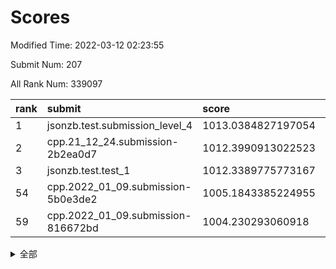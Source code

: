 # Scores

Modified Time: 2022-03-12 02:23:55

Submit Num: 207

All Rank Num: 339097

| rank |               submit               |       score        |       sigma        | pk_num |
| :--- | :--------------------------------- | :----------------- | :----------------- | :----- |
| 1    | jsonzb.test.submission_level_4     | 1013.0384827197054 | 0.8264980139546091 | 6550   |
| 2    | cpp.21_12_24.submission-2b2ea0d7   | 1012.3990913022523 | 0.7902406489689227 | 6551   |
| 3    | jsonzb.test.test_1                 | 1012.3389775773167 | 0.7908716259411209 | 6551   |
| 54   | cpp.2022_01_09.submission-5b0e3de2 | 1005.1843385224955 | 0.72332598669139   | 6555   |
| 59   | cpp.2022_01_09.submission-816672bd | 1004.230293060918  | 0.7185122229050069 | 6548   |


<details>
<summary>全部</summary>

| rank |                 submit                 |       score        |       sigma        | pk_num |
| :--- | :------------------------------------- | :----------------- | :----------------- | :----- |
| 1    | jsonzb.test.submission_level_4         | 1013.0384827197054 | 0.8264980139546091 | 6550   |
| 2    | cpp.21_12_24.submission-2b2ea0d7       | 1012.3990913022523 | 0.7902406489689227 | 6551   |
| 3    | jsonzb.test.test_1                     | 1012.3389775773167 | 0.7908716259411209 | 6551   |
| 4    | gobigger.level_3.submission_level_3_36 | 1012.0541247849759 | 0.7821439795347445 | 6557   |
| 5    | gobigger.level_3.submission_level_3_7  | 1011.6238526983966 | 0.79090719234433   | 6551   |
| 6    | gobigger.level_3.submission_level_3_3  | 1011.4508925464384 | 0.7601575765134772 | 6550   |
| 7    | gobigger.level_3.submission_level_3_5  | 1011.3786734846926 | 0.7665825393335037 | 6551   |
| 8    | gobigger.level_3.submission_level_3_30 | 1011.2521558394619 | 0.7893510030848266 | 6551   |
| 9    | gobigger.level_3.submission_level_3_48 | 1011.029470629479  | 0.767851884742618  | 6552   |
| 10   | gobigger.level_3.submission_level_3_6  | 1010.9038329860824 | 0.7675415987986298 | 6558   |
| 11   | gobigger.level_3.submission_level_3_42 | 1010.9026031099511 | 0.770678855602399  | 6553   |
| 12   | gobigger.level_3.submission_level_3_33 | 1010.887719526009  | 0.7700507486998677 | 6555   |
| 13   | gobigger.level_3.submission_level_3_2  | 1010.8715490251456 | 0.7755855140168808 | 6554   |
| 14   | gobigger.level_3.submission_level_3_47 | 1010.8597401558479 | 0.7739094853005731 | 6554   |
| 15   | gobigger.level_3.submission_level_3_28 | 1010.803265190531  | 0.7639732301604424 | 6554   |
| 16   | gobigger.level_3.submission_level_3_20 | 1010.7869556526431 | 0.7764309384661094 | 6551   |
| 17   | gobigger.level_3.submission_level_3_39 | 1010.6762153792353 | 0.7719122737181277 | 6551   |
| 18   | gobigger.level_3.submission_level_3_16 | 1010.6541277831487 | 0.7557594463282338 | 6548   |
| 19   | gobigger.level_3.submission_level_3_34 | 1010.6182277213057 | 0.7541588476784238 | 6549   |
| 20   | gobigger.level_3.submission_level_3_41 | 1010.530601086622  | 0.7632256425415898 | 6553   |
| 21   | gobigger.level_3.submission_level_3_14 | 1010.5077928657761 | 0.7763710184113511 | 6557   |
| 22   | gobigger.level_3.submission_level_3_23 | 1010.4751245599012 | 0.7699503528836097 | 6556   |
| 23   | gobigger.level_3.submission_level_3_11 | 1010.359480838834  | 0.7614467665442191 | 6551   |
| 24   | gobigger.level_3.submission_level_3_31 | 1010.3561669696777 | 0.7395374056295888 | 6553   |
| 25   | gobigger.level_3.submission_level_3_37 | 1010.3322977687864 | 0.7802906731785908 | 6554   |
| 26   | gobigger.level_3.submission_level_3_17 | 1010.2761716822912 | 0.7578489941177168 | 6553   |
| 27   | gobigger.level_3.submission_level_3_22 | 1010.2187248021095 | 0.7662499884520382 | 6551   |
| 28   | gobigger.level_3.submission_level_3_49 | 1010.138266405196  | 0.7697174797785257 | 6560   |
| 29   | gobigger.level_3.submission_level_3_24 | 1010.033233205039  | 0.7632803203568918 | 6553   |
| 30   | gobigger.level_3.submission_level_3_40 | 1010.0187319955021 | 0.7790165874947602 | 6551   |
| 31   | gobigger.level_3.submission_level_3_18 | 1009.9781121174003 | 0.7537030588627534 | 6555   |
| 32   | gobigger.level_3.submission_level_3_12 | 1009.9549419304894 | 0.7401330684321181 | 6546   |
| 33   | gobigger.level_3.submission_level_3_26 | 1009.9480516951406 | 0.7501800675438594 | 6550   |
| 34   | gobigger.level_3.submission_level_3_32 | 1009.938213736266  | 0.7555145597729297 | 6552   |
| 35   | gobigger.level_3.submission_level_3_46 | 1009.9316597519538 | 0.7550554788707661 | 6557   |
| 36   | gobigger.level_3.submission_level_3_35 | 1009.8658692145212 | 0.7729176578341884 | 6554   |
| 37   | gobigger.level_3.submission_level_3_43 | 1009.8400742342858 | 0.7784337376754734 | 6555   |
| 38   | gobigger.level_3.submission_level_3_38 | 1009.7765824305764 | 0.7587345953560674 | 6550   |
| 39   | gobigger.level_3.submission_level_3_21 | 1009.7479921050408 | 0.7414288603083009 | 6551   |
| 40   | gobigger.level_3.submission_level_3_9  | 1009.7055719650294 | 0.7511941072418429 | 6547   |
| 41   | gobigger.level_3.submission_level_3_10 | 1009.700558916677  | 0.7506945282040451 | 6551   |
| 42   | gobigger.level_3.submission_level_3_0  | 1009.5947543997488 | 0.7291287844291022 | 6552   |
| 43   | gobigger.level_3.submission_level_3_1  | 1009.480874543062  | 0.7477786793384792 | 6557   |
| 44   | gobigger.level_3.submission_level_3_44 | 1009.4730278419083 | 0.7528898710705404 | 6554   |
| 45   | gobigger.level_3.submission_level_3_13 | 1009.4477025160187 | 0.7389827961666269 | 6557   |
| 46   | gobigger.level_3.submission_level_3_25 | 1009.2690094075764 | 0.7605582498502136 | 6550   |
| 47   | gobigger.level_3.submission_level_3_45 | 1008.9603232529636 | 0.7574104787127923 | 6554   |
| 48   | gobigger.level_3.submission_level_3_15 | 1008.9268804061124 | 0.7372770984890443 | 6553   |
| 49   | gobigger.level_3.submission_level_3_8  | 1008.817161122657  | 0.7719481259493358 | 6554   |
| 50   | gobigger.level_3.submission_level_3_27 | 1008.7513317875145 | 0.7588653776674943 | 6554   |
| 51   | gobigger.level_3.submission_level_3_19 | 1008.6769011205743 | 0.7529619446544965 | 6552   |
| 52   | gobigger.level_3.submission_level_3_29 | 1008.3981973766279 | 0.7319560323928914 | 6553   |
| 53   | gobigger.level_3.submission_level_3_4  | 1007.8275173217386 | 0.7560494598703624 | 6553   |
| 54   | cpp.2022_01_09.submission-5b0e3de2     | 1005.1843385224955 | 0.72332598669139   | 6555   |
| 55   | gobigger.level_1.submission_level_1_43 | 1004.640282189099  | 0.7132149981971625 | 6557   |
| 56   | gobigger.level_1.submission_level_1_28 | 1004.6146755028846 | 0.7269903044353527 | 6546   |
| 57   | gobigger.level_1.submission_level_1_42 | 1004.4964566115661 | 0.7239112078162994 | 6553   |
| 58   | gobigger.level_1.submission_level_1_16 | 1004.3014650827654 | 0.7038545069510141 | 6552   |
| 59   | cpp.2022_01_09.submission-816672bd     | 1004.230293060918  | 0.7185122229050069 | 6548   |
| 60   | gobigger.level_1.submission_level_1_1  | 1004.1758177501704 | 0.7162058761276539 | 6558   |
| 61   | gobigger.level_1.submission_level_1_29 | 1004.1617299541089 | 0.7223593989688597 | 6554   |
| 62   | gobigger.level_1.submission_level_1_26 | 1004.1544707770335 | 0.7361031884712687 | 6549   |
| 63   | gobigger.level_1.submission_level_1_21 | 1004.0988706636422 | 0.7131729339649915 | 6557   |
| 64   | gobigger.level_1.submission_level_1_11 | 1004.0520233637465 | 0.7102667978409937 | 6552   |
| 65   | gobigger.level_1.submission_level_1_25 | 1004.027160238772  | 0.7200567456128849 | 6551   |
| 66   | gobigger.level_1.submission_level_1_36 | 1003.962959169922  | 0.7138409033763617 | 6547   |
| 67   | gobigger.level_1.submission_level_1_27 | 1003.9485686726016 | 0.7244894457149779 | 6555   |
| 68   | gobigger.level_1.submission_level_1_0  | 1003.8805556935891 | 0.717934007513418  | 6559   |
| 69   | gobigger.level_1.submission_level_1_3  | 1003.8386654865275 | 0.7259356602729116 | 6550   |
| 70   | gobigger.level_1.submission_level_1_37 | 1003.8027434020578 | 0.7115378171080673 | 6558   |
| 71   | gobigger.level_1.submission_level_1_4  | 1003.7921359248585 | 0.7252907101294764 | 6551   |
| 72   | gobigger.level_1.submission_level_1_2  | 1003.782497379444  | 0.7209566660617113 | 6547   |
| 73   | gobigger.level_1.submission_level_1_14 | 1003.7208906205573 | 0.7249349265235588 | 6555   |
| 74   | gobigger.level_1.submission_level_1_24 | 1003.695833388632  | 0.7214950628750952 | 6550   |
| 75   | gobigger.level_1.submission_level_1_40 | 1003.6261968802219 | 0.7151854929461648 | 6552   |
| 76   | gobigger.level_1.submission_level_1_34 | 1003.6239037973614 | 0.7154245304259543 | 6551   |
| 77   | gobigger.level_1.submission_level_1_6  | 1003.4845164967554 | 0.7170208361793953 | 6558   |
| 78   | gobigger.level_1.submission_level_1_38 | 1003.461937949964  | 0.7183919522699145 | 6551   |
| 79   | gobigger.level_1.submission_level_1_17 | 1003.4165850677994 | 0.7147692015005793 | 6553   |
| 80   | gobigger.level_1.submission_level_1_5  | 1003.3833701892598 | 0.7243816428149881 | 6556   |
| 81   | gobigger.level_1.submission_level_1_45 | 1003.2876657926823 | 0.7203666776729694 | 6551   |
| 82   | gobigger.level_1.submission_level_1_33 | 1003.2684875702629 | 0.7108359936677365 | 6556   |
| 83   | gobigger.level_1.submission_level_1_46 | 1002.9805912198622 | 0.7174167335576639 | 6548   |
| 84   | gobigger.level_1.submission_level_1_44 | 1002.9738120343972 | 0.7105002150156194 | 6552   |
| 85   | gobigger.level_1.submission_level_1_18 | 1002.8753277504428 | 0.7222957178859682 | 6551   |
| 86   | gobigger.level_1.submission_level_1_13 | 1002.8638078678023 | 0.7207719265209258 | 6558   |
| 87   | gobigger.level_1.submission_level_1_19 | 1002.8633740767043 | 0.7061500738202632 | 6553   |
| 88   | gobigger.level_1.submission_level_1_23 | 1002.81142042891   | 0.7199118096764974 | 6553   |
| 89   | gobigger.level_1.submission_level_1_8  | 1002.7920680172074 | 0.7207449425306789 | 6555   |
| 90   | gobigger.level_1.submission_level_1_35 | 1002.7748873747943 | 0.7129138148088291 | 6547   |
| 91   | gobigger.level_1.submission_level_1_30 | 1002.7399859085566 | 0.7140882382766996 | 6549   |
| 92   | gobigger.level_1.submission_level_1_39 | 1002.699152474484  | 0.7089867310816377 | 6545   |
| 93   | gobigger.level_1.submission_level_1_31 | 1002.6341404735656 | 0.7123440687907703 | 6553   |
| 94   | gobigger.level_1.submission_level_1_7  | 1002.6257105053093 | 0.7184339093508584 | 6548   |
| 95   | gobigger.level_1.submission_level_1_12 | 1002.6135682192022 | 0.7152314107070307 | 6557   |
| 96   | gobigger.level_1.submission_level_1_49 | 1002.5311316403496 | 0.7144906148052073 | 6559   |
| 97   | gobigger.level_1.submission_level_1_20 | 1002.5075457927876 | 0.7155527943899401 | 6553   |
| 98   | gobigger.level_1.submission_level_1_9  | 1002.4167373888881 | 0.7273424240255345 | 6556   |
| 99   | gobigger.level_1.submission_level_1_32 | 1002.0232859859585 | 0.7041082137733028 | 6550   |
| 100  | gobigger.level_1.submission_level_1_41 | 1001.9601084633576 | 0.7127285722519224 | 6548   |
| 101  | gobigger.level_1.submission_level_1_48 | 1001.9385770835381 | 0.710592746895749  | 6548   |
| 102  | gobigger.level_1.submission_level_1_15 | 1001.9130893833676 | 0.7115490333436174 | 6548   |
| 103  | gobigger.level_1.submission_level_1_10 | 1001.7918570461841 | 0.7025164450413042 | 6559   |
| 104  | gobigger.level_1.submission_level_1_47 | 1001.6605657055055 | 0.7153452062157737 | 6556   |
| 105  | gobigger.level_1.submission_level_1_22 | 1000.9344702699651 | 0.7123591895346917 | 6554   |
| 106  | gobigger.random.submission_random_26   | 997.9334007462954  | 0.7052437581223194 | 6552   |
| 107  | gobigger.random.submission_random_48   | 997.6344089356663  | 0.7041551333224826 | 6549   |
| 108  | gobigger.random.submission_random_34   | 997.5191751618772  | 0.705028506035328  | 6552   |
| 109  | gobigger.random.submission_random_35   | 997.1986004800149  | 0.6999378420929643 | 6546   |
| 110  | gobigger.random.submission_random_17   | 997.1835705399988  | 0.7066937321282162 | 6550   |
| 111  | gobigger.random.submission_random_10   | 997.0534817166869  | 0.7222734887889608 | 6553   |
| 112  | gobigger.random.submission_random_36   | 996.959191362636   | 0.7107610943834218 | 6555   |
| 113  | gobigger.random.submission_random_9    | 996.8701759178748  | 0.7209791182873968 | 6551   |
| 114  | gobigger.random.submission_random_5    | 996.8034652403603  | 0.7055225862387833 | 6548   |
| 115  | gobigger.random.submission_random_33   | 996.7647359280219  | 0.701782452274681  | 6557   |
| 116  | gobigger.random.submission_random_24   | 996.7049352213005  | 0.7217078203572145 | 6544   |
| 117  | gobigger.random.submission_random_6    | 996.667410739205   | 0.7064107107800014 | 6554   |
| 118  | gobigger.random.submission_random_31   | 996.6596601817288  | 0.719250290561813  | 6556   |
| 119  | gobigger.random.submission_random_23   | 996.6566749647402  | 0.7194622865595826 | 6550   |
| 120  | gobigger.random.submission_random_27   | 996.5769459191048  | 0.7111168775180462 | 6550   |
| 121  | gobigger.random.submission_random_46   | 996.5707151515367  | 0.707366686311991  | 6547   |
| 122  | gobigger.random.submission_random_44   | 996.401384396352   | 0.7016769116914173 | 6554   |
| 123  | gobigger.random.submission_random_49   | 996.3722954091015  | 0.7181058108159005 | 6554   |
| 124  | gobigger.random.submission_random_4    | 996.3716725454171  | 0.7113843456471671 | 6552   |
| 125  | gobigger.random.submission_random_0    | 996.3646080306146  | 0.708674680156501  | 6548   |
| 126  | gobigger.random.submission_random_45   | 996.3148444999144  | 0.7063356213065193 | 6555   |
| 127  | gobigger.random.submission_random_38   | 996.3020363586198  | 0.7021576919962582 | 6553   |
| 128  | gobigger.random.submission_random_13   | 996.240431736344   | 0.7059033716671744 | 6552   |
| 129  | gobigger.random.submission_random_3    | 996.1718671165022  | 0.7121007133578102 | 6553   |
| 130  | gobigger.random.submission_random_47   | 996.1201544849429  | 0.72566971586733   | 6555   |
| 131  | gobigger.random.submission_random_22   | 996.1018326462306  | 0.7070559393460463 | 6552   |
| 132  | gobigger.random.submission_random_39   | 996.0597654806019  | 0.7249293786733516 | 6555   |
| 133  | gobigger.random.submission_random_16   | 995.9640230746694  | 0.7107886427973144 | 6554   |
| 134  | gobigger.random.submission_random_43   | 995.9423375104723  | 0.7132236660249618 | 6553   |
| 135  | gobigger.random.submission_random_29   | 995.928349663586   | 0.7088613599812691 | 6560   |
| 136  | gobigger.random.submission_random_11   | 995.8878004359016  | 0.7140801249829584 | 6554   |
| 137  | gobigger.random.submission_random_2    | 995.8158613727464  | 0.7011106117861915 | 6551   |
| 138  | gobigger.random.submission_random_37   | 995.699783951417   | 0.70835302074118   | 6555   |
| 139  | gobigger.random.submission_random_20   | 995.6907433189191  | 0.7128496229320891 | 6556   |
| 140  | gobigger.random.submission_random_12   | 995.6524033723504  | 0.7065947577567531 | 6550   |
| 141  | gobigger.random.submission_random_30   | 995.6411932220695  | 0.715165968497809  | 6552   |
| 142  | gobigger.random.submission_random_18   | 995.5120807951212  | 0.709666624537857  | 6553   |
| 143  | gobigger.random.submission_random_40   | 995.4795223757096  | 0.7160905903624626 | 6557   |
| 144  | gobigger.random.submission_random_21   | 995.3731143070429  | 0.6948869664588664 | 6558   |
| 145  | gobigger.random.submission_random_28   | 995.3081496586034  | 0.7176147515802892 | 6553   |
| 146  | gobigger.random.submission_random_32   | 995.2814438540643  | 0.7177943676373021 | 6555   |
| 147  | gobigger.random.submission_random_15   | 995.2550401607361  | 0.7119959340451399 | 6551   |
| 148  | gobigger.random.submission_random_25   | 995.2257174562222  | 0.736698126779525  | 6553   |
| 149  | gobigger.random.submission_random_14   | 995.1079980735014  | 0.7190183384734362 | 6554   |
| 150  | gobigger.random.submission_random_8    | 994.9704040747961  | 0.7112360636657895 | 6554   |
| 151  | gobigger.random.submission_random_41   | 994.7618816614411  | 0.7120583581792226 | 6550   |
| 152  | gobigger.random.submission_random_42   | 994.7349220923971  | 0.7047726028327702 | 6551   |
| 153  | gobigger.random.submission_random_1    | 994.7053432940959  | 0.7084362211608497 | 6559   |
| 154  | gobigger.random.submission_random_7    | 994.6839231819071  | 0.7011972166340029 | 6559   |
| 155  | gobigger.random.submission_random_19   | 994.6658919456682  | 0.7070556480165172 | 6555   |
| 156  | gobigger.level_2.submission_level_2_40 | 994.5297531308881  | 0.7432020362127237 | 6555   |
| 157  | gobigger.level_2.submission_level_2_34 | 993.8826148099963  | 0.7246569297950985 | 6552   |
| 158  | gobigger.level_2.submission_level_2_23 | 993.4547110222483  | 0.7400401973216494 | 6547   |
| 159  | gobigger.level_2.submission_level_2_39 | 993.3647692366018  | 0.7270401989527192 | 6553   |
| 160  | gobigger.level_2.submission_level_2_25 | 993.1272320227272  | 0.7419395290520332 | 6550   |
| 161  | gobigger.level_2.submission_level_2_45 | 993.080621147801   | 0.7546230777807162 | 6557   |
| 162  | gobigger.level_2.submission_level_2_17 | 993.0320882325387  | 0.7442332542307234 | 6556   |
| 163  | gobigger.level_2.submission_level_2_12 | 992.9681931408979  | 0.736520757576067  | 6551   |
| 164  | gobigger.level_2.submission_level_2_47 | 992.883182138035   | 0.7253205289047829 | 6554   |
| 165  | gobigger.level_2.submission_level_2_31 | 992.8443508944787  | 0.7337648307564719 | 6555   |
| 166  | gobigger.level_2.submission_level_2_33 | 992.8342365163858  | 0.7443365750652083 | 6556   |
| 167  | gobigger.level_2.submission_level_2_19 | 992.8087085839458  | 0.7366102945098301 | 6554   |
| 168  | gobigger.level_2.submission_level_2_41 | 992.7441058167362  | 0.7366512833343164 | 6550   |
| 169  | gobigger.level_2.submission_level_2_37 | 992.6140776113343  | 0.747634254481798  | 6554   |
| 170  | gobigger.level_2.submission_level_2_15 | 992.5946075324454  | 0.741988507782836  | 6551   |
| 171  | gobigger.level_2.submission_level_2_30 | 992.5708890450945  | 0.7375811549567656 | 6549   |
| 172  | gobigger.level_2.submission_level_2_49 | 992.4447080537706  | 0.7410698674626294 | 6550   |
| 173  | gobigger.level_2.submission_level_2_38 | 992.4335869551498  | 0.7347414293740626 | 6556   |
| 174  | gobigger.level_2.submission_level_2_24 | 992.4161150530043  | 0.7529153170934522 | 6549   |
| 175  | gobigger.level_2.submission_level_2_43 | 992.3614615825045  | 0.7252956418377866 | 6552   |
| 176  | gobigger.level_2.submission_level_2_46 | 992.2759677982237  | 0.7479935924428629 | 6555   |
| 177  | gobigger.level_2.submission_level_2_26 | 992.2256752854286  | 0.7455602788351438 | 6549   |
| 178  | gobigger.level_2.submission_level_2_3  | 992.1950199973825  | 0.7536679077643385 | 6554   |
| 179  | gobigger.level_2.submission_level_2_27 | 992.1669814307279  | 0.7511669566161902 | 6558   |
| 180  | gobigger.level_2.submission_level_2_14 | 992.141449434905   | 0.7550572503783739 | 6551   |
| 181  | gobigger.level_2.submission_level_2_35 | 992.1206562420605  | 0.7416860026718176 | 6555   |
| 182  | gobigger.level_2.submission_level_2_48 | 992.0247651929099  | 0.7330002259888658 | 6555   |
| 183  | gobigger.level_2.submission_level_2_9  | 991.9890183764174  | 0.7378149337795864 | 6554   |
| 184  | gobigger.level_2.submission_level_2_7  | 991.9402659100432  | 0.7447961698904831 | 6549   |
| 185  | gobigger.level_2.submission_level_2_21 | 991.7701334107517  | 0.7395680118334541 | 6547   |
| 186  | gobigger.level_2.submission_level_2_5  | 991.7042891866223  | 0.75826246284351   | 6554   |
| 187  | gobigger.level_2.submission_level_2_32 | 991.6515174925082  | 0.767424783009829  | 6554   |
| 188  | gobigger.level_2.submission_level_2_6  | 991.5981289054139  | 0.7567937527135485 | 6557   |
| 189  | gobigger.level_2.submission_level_2_29 | 991.4778366556098  | 0.7414900734458246 | 6554   |
| 190  | gobigger.level_2.submission_level_2_8  | 991.3834761922706  | 0.7730765642080842 | 6552   |
| 191  | gobigger.level_2.submission_level_2_36 | 991.3691289954255  | 0.754299397055167  | 6552   |
| 192  | gobigger.level_2.submission_level_2_16 | 991.3525387224169  | 0.7518669393746088 | 6549   |
| 193  | gobigger.level_2.submission_level_2_18 | 991.1881741233059  | 0.7763294569121714 | 6554   |
| 194  | gobigger.level_2.submission_level_2_2  | 991.052138262843   | 0.7476255734493212 | 6552   |
| 195  | gobigger.level_2.submission_level_2_10 | 991.0089822146589  | 0.7490311278155986 | 6550   |
| 196  | gobigger.level_2.submission_level_2_0  | 990.9733340388073  | 0.7496705550596121 | 6550   |
| 197  | gobigger.level_2.submission_level_2_42 | 990.97004189634    | 0.7745409041186997 | 6547   |
| 198  | gobigger.level_2.submission_level_2_11 | 990.9351797241467  | 0.7579769248859713 | 6552   |
| 199  | gobigger.level_2.submission_level_2_20 | 990.9051053500198  | 0.7569680312152003 | 6556   |
| 200  | gobigger.level_2.submission_level_2_28 | 990.7027961063112  | 0.7491226029951976 | 6550   |
| 201  | gobigger.level_2.submission_level_2_4  | 990.7014433963287  | 0.749658521047583  | 6552   |
| 202  | gobigger.level_2.submission_level_2_22 | 990.3435024259263  | 0.7470124272131456 | 6553   |
| 203  | gobigger.level_2.submission_level_2_1  | 989.7117105180987  | 0.7755048562493575 | 6549   |
| 204  | gobigger.level_2.submission_level_2_44 | 989.6749910837603  | 0.7964400343382715 | 6553   |
| 205  | gobigger.level_2.submission_level_2_13 | 989.4977774987634  | 0.7800940225954532 | 6551   |
| 206  | gobigger.none.submission_none_1        | 978.6926653965709  | 1.2348360935950797 | 6551   |
| 207  | gobigger.none.submission_none_0        | 978.454734000832   | 1.3015475061146686 | 6551   |

</details>